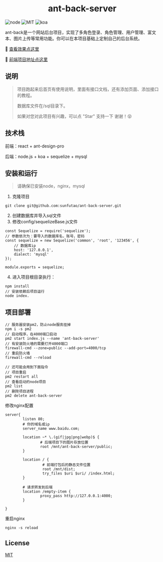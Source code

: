<h1 align="center">ant-back-server</h1>

![node](https://img.shields.io/badge/node-v12.13.1-blue)
![MIT](https://img.shields.io/badge/license-MIT-red)
![koa](https://img.shields.io/badge/koa-%5E2.11.0-yellow)

ant-back是一个网站后台项目，实现了多角色登录、角色管理、用户管理、富文本、图片上传等常用功能。你可以在本项目基础上定制自己的后台系统。

:rocket: [查看效果点这里](http://back.1cloud.xyz/)

:gem: [前端项目地址点这里](https://github.com/sunft1996/ant-back/)

## 说明
> 项目跑起来后首页有使用说明，里面有接口文档，还有添加页面、添加接口的教程。
> 
> 数据库文件在/sql目录下。
> 
> 如果对您对此项目有兴趣，可以点 "Star" 支持一下 谢谢！:stuck_out_tongue_closed_eyes:

## 技术栈
前端：react + ant-design-pro

后端：node.js + koa + sequelize + mysql

## 安装和运行
> 请确保已安装node，nginx，mysql

1. 克隆项目

```
git clone git@github.com:sunfutao/ant-back-server.git
```

2. 创建数据库并导入sql文件
2. 修改config/sequelizeBase.js文件

```
const Sequelize = require('sequelize');
// 参数依次为：要导入的数据库名，账号，密码
const sequelize = new Sequelize('common', 'root', '123456', {
    // 数据库ip
    host: '127.0.0.1',
    dialect: 'mysql'
});

module.exports = sequelize;
```
4. 进入项目根目录执行：

```
npm install 
// 安装依赖后项目运行
node index.
```
## 项目部署

```
// 服务器安装pm2，防止node服务挂掉
npm i -s pm2 
// 启动程序，在4000端口启动
pm2 start index.js --name 'ant-back-server'
// 有安装防火墙的需要打开4000端口
firewall-cmd --zone=public --add-port=4000/tcp
// 重启防火墙
firewall-cmd --reload

// 还可能会用到下面指令
// 项目重启
pm2 restart all
// 查看启动的node项目
pm2 list
// 删除项目进程
pm2 delete ant-back-server

```
修改nginx配置

```
server{
        listen 80;
        # 你的域名或ip
        server_name www.baidu.com;
        
        location ~* \.(gif|jpg|png|webp)$ {
                # 后端项目下的图片存放位置
                root /mnt/ant-back-server/public;
        }

        location / {
                 # 前端打包后的静态文件位置
                 root /mnt/dist;
                 try_files $uri $uri/ /index.html;
        }

        # 请求转发到后端
        location /empty-item {
                proxy_pass http://127.0.0.1:4000;
        }

}

```
重启nginx

```
nginx -s reload
```



## License
[MIT](https://github.com/sunfutao/ant-back-server/blob/master/LICENSE)